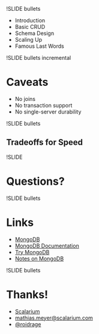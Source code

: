 !SLIDE bullets

<ul>
<li>Introduction</li>
<li>Basic CRUD</li>
<li>Schema Design</li>
<li>Scaling Up</li>
<li><span class="current">Famous Last Words</span></li>
</ul>

!SLIDE bullets incremental

# Caveats #

* No joins
* No transaction support
* No single-server durability

!SLIDE bullets

## Tradeoffs for Speed ##

!SLIDE

# Questions? #

!SLIDE bullets

# Links #

* [MongoDB](http://www.mongodb.org)
* [MongoDB Documentation](http://www.mongodb.org/display/DOCS/Home)
* [Try MongoDB](http://try.mongodb.org)
* [Notes on MongoDB](http://www.paperplanes.de/2010/2/25/notes_on_mongodb.html)

!SLIDE bullets

# Thanks! #

* [Scalarium](http://scalarium.com)
* <mathias.meyer@scalarium.com>
* [@roidrage](http://twitter.com/roidrage)
